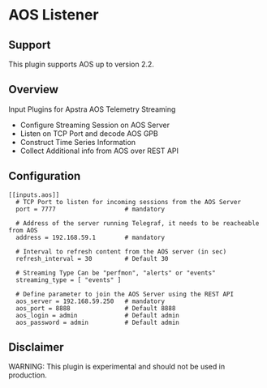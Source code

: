 # AOS Listener

## Support 
This plugin supports AOS up to version 2.2.

## Overview
Input Plugins for Apstra AOS Telemetry Streaming
 - Configure Streaming Session on AOS Server
 - Listen on TCP Port and decode AOS GPB
 - Construct Time Series Information
 - Collect Additional info from AOS over REST API

## Configuration
```
[[inputs.aos]]
  # TCP Port to listen for incoming sessions from the AOS Server
  port = 7777                   # mandatory

  # Address of the server running Telegraf, it needs to be reacheable from AOS
  address = 192.168.59.1        # mandatory

  # Interval to refresh content from the AOS server (in sec)
  refresh_interval = 30         # Default 30

  # Streaming Type Can be "perfmon", "alerts" or "events"
  streaming_type = [ "events" ]

  # Define parameter to join the AOS Server using the REST API
  aos_server = 192.168.59.250   # mandatory
  aos_port = 8888               # Default 8888
  aos_login = admin             # Default admin
  aos_password = admin          # Default admin
```

## Disclaimer
WARNING: This plugin is experimental and should not be used in production.
